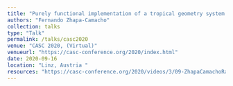 ```yaml
---
title: "Purely functional implementation of a tropical geometry system in Haskell"
authors: "Fernando Zhapa-Camacho"
collection: talks
type: "Talk"
permalink: /talks/casc2020
venue: "CASC 2020, (Virtual)"
venueurl: "https://casc-conference.org/2020/index.html"
date: 2020-09-16
location: "Linz, Austria "
resources: "https://casc-conference.org/2020/videos/3/09-ZhapaCamachoRamosAntonCastro.mp4"
---
```

 

